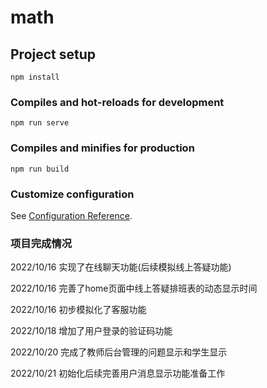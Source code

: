 # math

## Project setup
```
npm install
```

### Compiles and hot-reloads for development
```
npm run serve
```

### Compiles and minifies for production
```
npm run build
```

### Customize configuration
See [Configuration Reference](https://cli.vuejs.org/config/).

### 项目完成情况
2022/10/16 实现了在线聊天功能(后续模拟线上答疑功能)

2022/10/16 完善了home页面中线上答疑排班表的动态显示时间

2022/10/16 初步模拟化了客服功能

2022/10/18 增加了用户登录的验证码功能

2022/10/20 完成了教师后台管理的问题显示和学生显示

2022/10/21 初始化后续完善用户消息显示功能准备工作